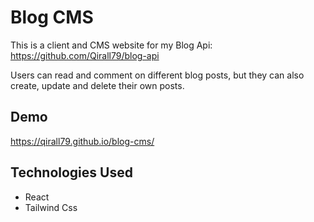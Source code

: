 
# Blog CMS

This is a client and CMS website for my Blog Api: https://github.com/Qirall79/blog-api 

Users can read and comment on different blog posts, but they can also create, update and delete their own posts.



## Demo

https://qirall79.github.io/blog-cms/


## Technologies Used
- React
- Tailwind Css

